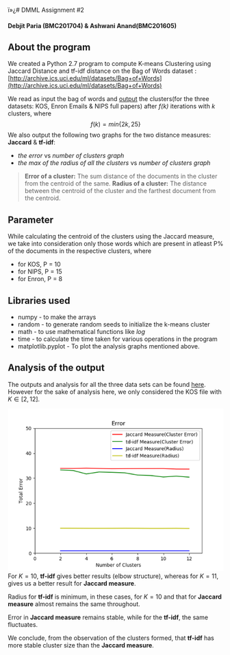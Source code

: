 ï»¿# DMML Assignment #2

#### Debjit Paria (BMC201704) & Ashwani Anand(BMC201605)

## About the program

We created a Python 2.7 program to compute K-means Clustering using Jaccard Distance and tf-idf distance on the Bag of Words dataset : [http://archive.ics.uci.edu/ml/datasets/Bag+of+Words](http://archive.ics.uci.edu/ml/datasets/Bag+of+Words)

We read as input the bag of words and [output](https://github.com/debjit99/Clustering-text-documents/Output) the clusters(for the three datasets: KOS, Enron Emails & NIPS full papers) after _f(k)_ iterations with _k_ clusters, where $$f(k) = min \{2k, 25\}$$ We also output the following two graphs for the two distance measures: **Jaccard** & **tf-idf**:

- _the error_ vs _number of clusters graph_
-  _the max of the radius of all the clusters_ vs _number of clusters graph_
>**Error of a cluster:**  The sum distance of the documents in the cluster from the centroid of the same.
>**Radius of a cluster:** The distance between the centroid of the cluster and the farthest document from the centroid.


## Parameter
While calculating the centroid of the clusters using the Jaccard measure, we take into consideration only those words which are present in atleast P% of the documents in the respective clusters, where

- for KOS, P = 10
- for NIPS, P = 15
- for Enron, P = 8


## Libraries used

- numpy - to make the arrays
- random - to generate random seeds to initialize the k-means cluster
- math - to use mathematical functions like _log_
- time - to calculate the time taken for various operations in the program
- matplotlib.pyplot - To plot the analysis graphs mentioned above.

## Analysis of the output
The outputs and analysis for all the three data sets can be found [here](https://github.com/debjit99/Clustering-text-documents).
However for the sake of analysis here, we only considered the KOS file with $K \in [2, 12]$.

![Analysis Graph](https://raw.githubusercontent.com/debjit99/Clustering-text-documents/master/Figure_1.png)
For $K=10$, **tf-idf** gives better results (elbow structure), whereas for $K=11$, gives us a better result for **Jaccard measure**.

Radius for **tf-idf** is minimum, in these cases, for $K=10$ and that for **Jaccard measure** almost remains the same throughout.

Error in **Jaccard measure** remains stable, while for the **tf-idf**, the same fluctuates.

We conclude, from the observation of the clusters formed, that **tf-idf** has more stable cluster size than the **Jaccard measure**.

